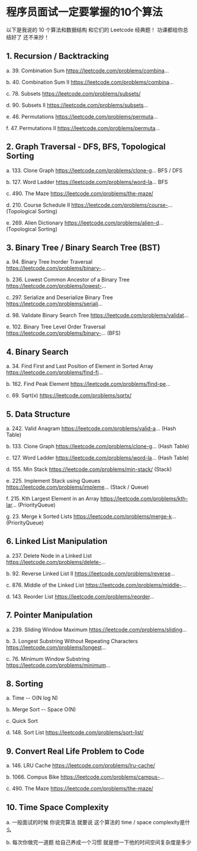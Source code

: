 # 程序员面试一定要掌握的10个算法

以下是我说的 10 个算法和数据结构 和它们的 Leetcode 经典题！
功课都给你总结好了 还不来抄！

## 1. Recursion / Backtracking
 a. 39. Combination Sum https://leetcode.com/problems/combina...
 
 b. 40. Combination Sum II https://leetcode.com/problems/combina...
 
 c. 78. Subsets https://leetcode.com/problems/subsets/
 
 d. 90. Subsets II https://leetcode.com/problems/subsets...
 
 e. 46. Permutations https://leetcode.com/problems/permuta...
 
 f. 47. Permutations II https://leetcode.com/problems/permuta...

## 2. Graph Traversal - DFS, BFS, Topological Sorting
 a. 133. Clone Graph https://leetcode.com/problems/clone-g... BFS / DFS
 
 b. 127. Word Ladder https://leetcode.com/problems/word-la... BFS
 
 c. 490. The Maze https://leetcode.com/problems/the-maze/ 
 
 d. 210. Course Schedule II https://leetcode.com/problems/course-... (Topological Sorting)
 
 e. 269. Alien Dictionary https://leetcode.com/problems/alien-d... (Topological Sorting)

## 3. Binary Tree / Binary Search Tree (BST)
 a. 94. Binary Tree Inorder Traversal https://leetcode.com/problems/binary-...
 
 b. 236. Lowest Common Ancestor of a Binary Tree https://leetcode.com/problems/lowest-...
 
 c. 297. Serialize and Deserialize Binary Tree https://leetcode.com/problems/seriali...
 
 d. 98. Validate Binary Search Tree https://leetcode.com/problems/validat...
 
 e. 102. Binary Tree Level Order Traversal https://leetcode.com/problems/binary-... (BFS)

## 4. Binary Search
 a. 34. Find First and Last Position of Element in Sorted Array https://leetcode.com/problems/find-fi...
 
 b. 162. Find Peak Element https://leetcode.com/problems/find-pe...
 
 c. 69. Sqrt(x) https://leetcode.com/problems/sqrtx/
  

## 5. Data Structure
 a. 242. Valid Anagram https://leetcode.com/problems/valid-a... (Hash Table)
 
 b. 133. Clone Graph https://leetcode.com/problems/clone-g... (Hash Table)
 
 c. 127. Word Ladder https://leetcode.com/problems/word-la... (Hash Table)
 
 d. 155. Min Stack https://leetcode.com/problems/min-stack/ (Stack)
 
 e. 225. Implement Stack using Queues https://leetcode.com/problems/impleme... (Stack / Queue)
 
 f. 215. Kth Largest Element in an Array https://leetcode.com/problems/kth-lar... (PriorityQueue)
 
 g. 23. Merge k Sorted Lists https://leetcode.com/problems/merge-k... (PriorityQueue)

## 6. Linked List Manipulation
 a. 237. Delete Node in a Linked List https://leetcode.com/problems/delete-...
 
 b. 92. Reverse Linked List II https://leetcode.com/problems/reverse...
 
 c. 876. Middle of the Linked List https://leetcode.com/problems/middle-...
 
 d. 143. Reorder List https://leetcode.com/problems/reorder...

## 7. Pointer Manipulation
 a. 239. Sliding Window Maximum https://leetcode.com/problems/sliding...
 
 b. 3. Longest Substring Without Repeating Characters https://leetcode.com/problems/longest...
 
 c. 76. Minimum Window Substring https://leetcode.com/problems/minimum...

## 8. Sorting
 a. Time -- O(N log N)
 
 b. Merge Sort -- Space O(N)
 
 c. Quick Sort
 
 d. 148. Sort List https://leetcode.com/problems/sort-list/

## 9. Convert Real Life Problem to Code 
 a. 146. LRU Cache https://leetcode.com/problems/lru-cache/
 
 b. 1066. Compus Bike https://leetcode.com/problems/campus-...
 
 c. 490. The Maze https://leetcode.com/problems/the-maze/ 

## 10. Time Space Complexity
 a. 一般面试的时候 你说完算法 就要说 这个算法的 time / space complexity是什么
 
 b. 每次你做完一道题 给自己养成一个习惯 就是想一下他的时间空间复杂度是多少
